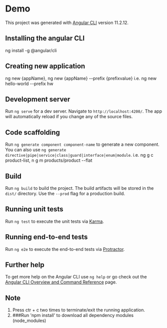 # Demo

This project was generated with [Angular CLI](https://github.com/angular/angular-cli) version 11.2.12.

## Installing the angular CLI
ng install -g @angular/cli

## Creating new application
ng new {appName}, ng new {appName} --prefix {prefixvalue}
i.e. ng new hello-world --prefix hw

## Development server

Run `ng serve` for a dev server. Navigate to `http://localhost:4200/`. The app will automatically reload if you change any of the source files.


## Code scaffolding

Run `ng generate component component-name` to generate a new component. You can also use `ng generate directive|pipe|service|class|guard|interface|enum|module`.
i.e. ng g c product-list, n g m products/product --flat

## Build

Run `ng build` to build the project. The build artifacts will be stored in the `dist/` directory. Use the `--prod` flag for a production build.

## Running unit tests

Run `ng test` to execute the unit tests via [Karma](https://karma-runner.github.io).

## Running end-to-end tests

Run `ng e2e` to execute the end-to-end tests via [Protractor](http://www.protractortest.org/).

## Further help

To get more help on the Angular CLI use `ng help` or go check out the [Angular CLI Overview and Command Reference](https://angular.io/cli) page.

## Note
1. Press ctr + c two times to terminate/exit the running application.
2. ###Run 'npm install' to download all dependency modules (node_modules)

